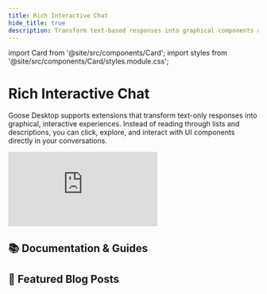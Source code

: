 ```yaml
---
title: Rich Interactive Chat
hide_title: true
description: Transform text-based responses into graphical components and interactive elements
---
```


import Card from '@site/src/components/Card';
import styles from '@site/src/components/Card/styles.module.css';

<h1 className={styles.pageTitle}>Rich Interactive Chat</h1>
<p className={styles.pageDescription}>
  Goose Desktop supports extensions that transform text-only responses into graphical, interactive experiences. Instead of reading through lists and descriptions, you can click, explore, and interact with UI components directly in your conversations.
</p>

 <div className="video-container margin-bottom--lg">
  <iframe 
    class="aspect-ratio"
    src="https://www.youtube.com/embed/QJHGvsVXhjw"
    title="Turn Any AI Chat Into an Interactive Experience | MCP-UI"
    frameBorder="0"
    allow="accelerometer; autoplay; clipboard-write; encrypted-media; gyroscope; picture-in-picture"
    allowFullScreen
  ></iframe>
</div> 

<div className={styles.categorySection}>
  <h2 className={styles.categoryTitle}>📚 Documentation & Guides</h2>
  <div className={styles.cardGrid}>
    <Card 
      title="MCP-UI Extensions"
      description="Goose transforms text-based responses into engaging graphical and interactive user experiences."
      link="/docs/guides/interactive-chat/mcp-ui"
    />
  </div>
</div>

<div className={styles.categorySection}>
  <h2 className={styles.categoryTitle}>📝 Featured Blog Posts</h2>
  <div className={styles.cardGrid}>
    <Card      
      title="MCP UI: Bringing the Browser into the Agent"
      description="MCP-UI servers return content that Goose Desktop renders as rich, embeddable UI."
      link="/blog/2025/08/11/mcp-ui-post-browser-world"
    />
  </div>
</div>